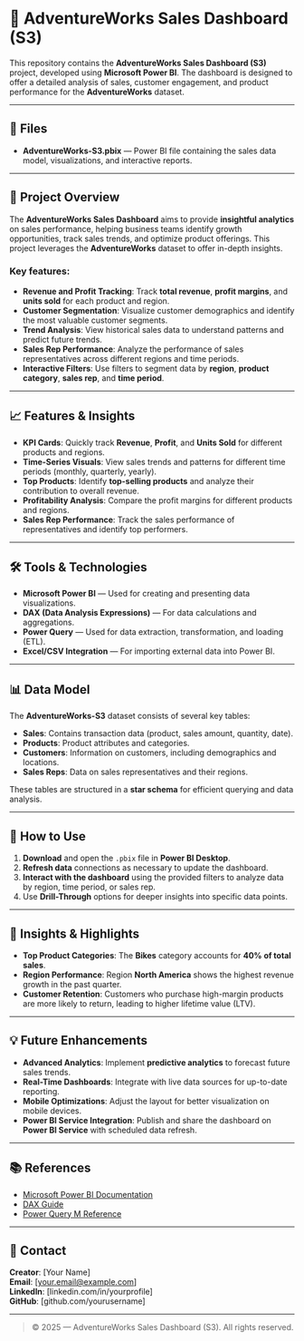 # 🏢 AdventureWorks Sales Dashboard (S3)

This repository contains the **AdventureWorks Sales Dashboard (S3)** project, developed using **Microsoft Power BI**. The dashboard is designed to offer a detailed analysis of sales, customer engagement, and product performance for the **AdventureWorks** dataset.

---

## 📁 Files

- **AdventureWorks-S3.pbix** — Power BI file containing the sales data model, visualizations, and interactive reports.

---

## 🎯 Project Overview

The **AdventureWorks Sales Dashboard** aims to provide **insightful analytics** on sales performance, helping business teams identify growth opportunities, track sales trends, and optimize product offerings. This project leverages the **AdventureWorks** dataset to offer in-depth insights.

### Key features:
- **Revenue and Profit Tracking**: Track **total revenue**, **profit margins**, and **units sold** for each product and region.
- **Customer Segmentation**: Visualize customer demographics and identify the most valuable customer segments.
- **Trend Analysis**: View historical sales data to understand patterns and predict future trends.
- **Sales Rep Performance**: Analyze the performance of sales representatives across different regions and time periods.
- **Interactive Filters**: Use filters to segment data by **region**, **product category**, **sales rep**, and **time period**.

---

## 📈 Features & Insights

- **KPI Cards**: Quickly track **Revenue**, **Profit**, and **Units Sold** for different products and regions.
- **Time-Series Visuals**: View sales trends and patterns for different time periods (monthly, quarterly, yearly).
- **Top Products**: Identify **top-selling products** and analyze their contribution to overall revenue.
- **Profitability Analysis**: Compare the profit margins for different products and regions.
- **Sales Rep Performance**: Track the sales performance of representatives and identify top performers.

---

## 🛠️ Tools & Technologies

- **Microsoft Power BI** — Used for creating and presenting data visualizations.
- **DAX (Data Analysis Expressions)** — For data calculations and aggregations.
- **Power Query** — Used for data extraction, transformation, and loading (ETL).
- **Excel/CSV Integration** — For importing external data into Power BI.

---

## 📊 Data Model

The **AdventureWorks-S3** dataset consists of several key tables:

- **Sales**: Contains transaction data (product, sales amount, quantity, date).
- **Products**: Product attributes and categories.
- **Customers**: Information on customers, including demographics and locations.
- **Sales Reps**: Data on sales representatives and their regions.

These tables are structured in a **star schema** for efficient querying and data analysis.

---

## 🚀 How to Use

1. **Download** and open the `.pbix` file in **Power BI Desktop**.
2. **Refresh data** connections as necessary to update the dashboard.
3. **Interact with the dashboard** using the provided filters to analyze data by region, time period, or sales rep.
4. Use **Drill-Through** options for deeper insights into specific data points.

---

## 🧠 Insights & Highlights

- **Top Product Categories**: The **Bikes** category accounts for **40% of total sales**.
- **Region Performance**: Region **North America** shows the highest revenue growth in the past quarter.
- **Customer Retention**: Customers who purchase high-margin products are more likely to return, leading to higher lifetime value (LTV).

---

## 💡 Future Enhancements

- **Advanced Analytics**: Implement **predictive analytics** to forecast future sales trends.
- **Real-Time Dashboards**: Integrate with live data sources for up-to-date reporting.
- **Mobile Optimizations**: Adjust the layout for better visualization on mobile devices.
- **Power BI Service Integration**: Publish and share the dashboard on **Power BI Service** with scheduled data refresh.

---

## 📚 References

- [Microsoft Power BI Documentation](https://learn.microsoft.com/en-us/power-bi/)
- [DAX Guide](https://dax.guide/)
- [Power Query M Reference](https://learn.microsoft.com/en-us/powerquery-m/)

---

## 📧 Contact

**Creator**: [Your Name]  
**Email**: [your.email@example.com]  
**LinkedIn**: [linkedin.com/in/yourprofile]  
**GitHub**: [github.com/yourusername]

---

> © 2025 — AdventureWorks Sales Dashboard (S3). All rights reserved.
